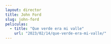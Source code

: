 ```yaml
---
layout: director
title: John Ford
slug: john-ford
peliculas:
  - title: "Que verde era mi valle"
    url: "2023/02/14/que-verde-era-mi-valle/"
---
```

